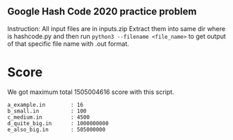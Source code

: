 ## Google Hash Code 2020 practice problem

Instruction:
All input files are in inputs.zip
Extract them into same dir where is hashcode.py and then run `python3 --filename <file_name>` to get output of that specific file name with .out format.

# Score

We got maximum total 1505004616 score with this script.

    a_example.in        : 16
    b_small.in          : 100
    c_medium.in         : 4500
    d_quite_big.in      : 1000000000
    e_also_big.in       : 505000000
